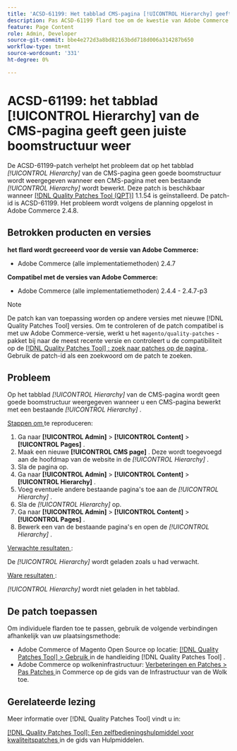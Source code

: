 ```yaml
---
title: 'ACSD-61199: Het tabblad CMS-pagina [!UICONTROL Hierarchy] geeft geen juiste boomstructuur weer.'
description: Pas ACSD-61199 flard toe om de kwestie van Adobe Commerce te bevestigen waar het lusje van de pagina van CMS * [!UICONTROL Hierarchy] * geen juiste boomstructuur toont wanneer het uitgeven van een pagina van CMS met bestaand * [!UICONTROL Hierarchy] *.
feature: Page Content
role: Admin, Developer
source-git-commit: bbe4e272d3a8bd82163bdd718d006a314287b650
workflow-type: tm+mt
source-wordcount: '331'
ht-degree: 0%

---
```


# ACSD-61199: het tabblad [!UICONTROL Hierarchy] van de CMS-pagina geeft geen juiste boomstructuur weer

De ACSD-61199-patch verhelpt het probleem dat op het tabblad *[!UICONTROL Hierarchy]* van de CMS-pagina geen goede boomstructuur wordt weergegeven wanneer een CMS-pagina met een bestaande *[!UICONTROL Hierarchy]* wordt bewerkt. Deze patch is beschikbaar wanneer [[!DNL Quality Patches Tool (QPT)]](/help/tools/quality-patches-tool/quality-patches-tool-to-self-serve-quality-patches.md) 1.1.54 is geïnstalleerd. De patch-id is ACSD-61199. Het probleem wordt volgens de planning opgelost in Adobe Commerce 2.4.8.

## Betrokken producten en versies

**het flard wordt gecreeerd voor de versie van Adobe Commerce:**

* Adobe Commerce (alle implementatiemethoden) 2.4.7

**Compatibel met de versies van Adobe Commerce:**

* Adobe Commerce (alle implementatiemethoden) 2.4.4 - 2.4.7-p3

>[!NOTE]
>
>De patch kan van toepassing worden op andere versies met nieuwe [!DNL Quality Patches Tool] versies. Om te controleren of de patch compatibel is met uw Adobe Commerce-versie, werkt u het `magento/quality-patches` -pakket bij naar de meest recente versie en controleert u de compatibiliteit op de [[!DNL Quality Patches Tool] : zoek naar patches op de pagina ](https://experienceleague.adobe.com/tools/commerce-quality-patches/index.html) . Gebruik de patch-id als een zoekwoord om de patch te zoeken.

## Probleem

Op het tabblad *[!UICONTROL Hierarchy]* van de CMS-pagina wordt geen goede boomstructuur weergegeven wanneer u een CMS-pagina bewerkt met een bestaande *[!UICONTROL Hierarchy]* .

<u> Stappen om </u> te reproduceren:

1. Ga naar **[!UICONTROL Admin]** > **[!UICONTROL Content]** > **[!UICONTROL Pages]** .
1. Maak een nieuwe **[!UICONTROL CMS page]** . Deze wordt toegevoegd aan de hoofdmap van de website in de *[!UICONTROL Hierarchy]* .
1. Sla de pagina op.
1. Ga naar **[!UICONTROL Admin]** > **[!UICONTROL Content]** > **[!UICONTROL Hierarchy]** .
1. Voeg eventuele andere bestaande pagina&#39;s toe aan de *[!UICONTROL Hierarchy]* .
1. Sla de *[!UICONTROL Hierarchy]* op.
1. Ga naar **[!UICONTROL Admin]** > **[!UICONTROL Content]** > **[!UICONTROL Pages]** .
1. Bewerk een van de bestaande pagina&#39;s en open de *[!UICONTROL Hierarchy]* .

<u> Verwachte resultaten </u>:

De *[!UICONTROL Hierarchy]* wordt geladen zoals u had verwacht.

<u> Ware resultaten </u>:

*[!UICONTROL Hierarchy]* wordt niet geladen in het tabblad.

## De patch toepassen

Om individuele flarden toe te passen, gebruik de volgende verbindingen afhankelijk van uw plaatsingsmethode:

* Adobe Commerce of Magento Open Source op locatie: [[!DNL Quality Patches Tool]  > Gebruik ](/help/tools/quality-patches-tool/usage.md) in de handleiding [!DNL Quality Patches Tool] .
* Adobe Commerce op wolkeninfrastructuur: [ Verbeteringen en Patches > Pas Patches ](https://experienceleague.adobe.com/docs/commerce-cloud-service/user-guide/develop/upgrade/apply-patches.html) in Commerce op de gids van de Infrastructuur van de Wolk toe.

## Gerelateerde lezing

Meer informatie over [!DNL Quality Patches Tool] vindt u in:

[[!DNL Quality Patches Tool]: Een zelfbedieningshulpmiddel voor kwaliteitspatches ](/help/tools/quality-patches-tool/quality-patches-tool-to-self-serve-quality-patches.md) in de gids van Hulpmiddelen.
